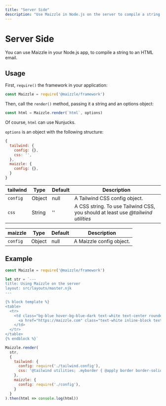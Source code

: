 ```yaml
---
title: "Server Side"
description: "Use Maizzle in Node.js on the server to compile a string to an HTML email, styled with Tailwind CSS"
---
```


# Server Side

You can use Maizzle in your Node.js app, to compile a string to an HTML email.

## Usage

First, `require()` the framework in your application:

```js
const Maizzle = require('@maizzle/framework')
```

Then, call the `render()` method, passing it a string and an options object:

```js
const html = Maizzle.render(`html`, options)
```

Of course, `html` can use Nunjucks.

`options` is an object with the following structure:

```js
{
  tailwind: {
    config: {},
    css: '',
  },
  maizzle: {
    config: {},
  }
}
```

| tailwind | Type | Default | Description |
| --- | --- | --- | --- |
| `config` | Object | null | A Tailwind CSS config object. |
| `css` | String | '' | A CSS string. To use Tailwind CSS, you should at least use _@tailwind utilities_ |

| maizzle | Type | Default | Description |
| --- | --- | --- | --- |
| `config` | Object | null | A Maizzle config object. |

## Example

```js
const Maizzle = require('@maizzle/framework')

let str = `---
title: Using Maizzle on the server
layout: src/layouts/master.njk
---

{% block template %}
<table>
  <tr>
    <td class="bg-blue hover-bg-blue-dark text-white text-center rounded">
      <a href="https://maizzle.com" class="text-white inline-block text-sm font-semibold py-16 px-24 no-underline">Confirm email address</a>
    </td>
  </tr>
</table>
{% endblock %}`

Maizzle.render(
  str,
  {
    tailwind: {
      config: require('./tailwind.config'),
      css: '@tailwind utilities; .myborder { @apply border border-solid border-gray-300; }',
    },
    maizzle: {
      config: require('./config'),
    }
  }
).then(html => console.log(html))
```


